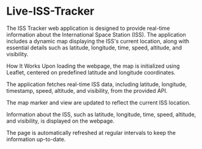 # Live-ISS-Tracker
The ISS Tracker web application is designed to provide real-time information about the International Space Station (ISS). The application includes a dynamic map displaying the ISS's current location, along with essential details such as latitude, longitude, time, speed, altitude, and visibility.

How It Works
Upon loading the webpage, the map is initialized using Leaflet, centered on predefined latitude and longitude coordinates.

The application fetches real-time ISS data, including latitude, longitude, timestamp, speed, altitude, and visibility, from the provided API.

The map marker and view are updated to reflect the current ISS location.

Information about the ISS, such as latitude, longitude, time, speed, altitude, and visibility, is displayed on the webpage.

The page is automatically refreshed at regular intervals to keep the information up-to-date.
